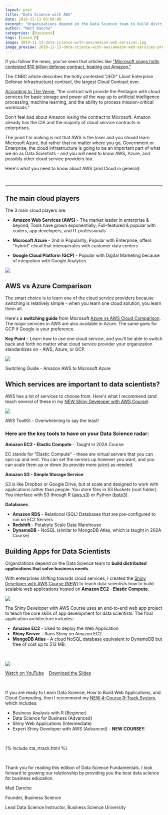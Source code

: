 ```yaml
---
layout: post
title: "Data Science with AWS"
date: 2019-11-13 05:00:00
excerpt: "Organizations depend on the Data Science team to build distributed applications that solve business needs. AWS provides an infrastructure to host data science products for stakeholder to access."
author: "Matt Dancho"
categories: [Business]
tags: [Learn-R]
image: 2019-11-13-data-science-with-aws/amazon-web-services.jpg
image_preview: 2019-11-13-data-science-with-aws/amazon-web-services-preview.jpg
---
```



If you follow the news, you've seen that articles like ["Microsoft snags hotly contested $10 billion defense contract, beating out Amazon."](https://www.cnbc.com/2019/10/25/microsoft-wins-major-defense-cloud-contract-beating-out-amazon.html)

The CNBC article describes the hotly contested "JEDI" (Joint Enterprise Defense Infrastructure) contract, the largest Cloud Contract ever.

[According to The Verge](https://www.theverge.com/2019/10/25/20700698/microsoft-pentagon-contract-jedi-cloud-amazon-details), "the contract will provide the Pentagon with cloud services for basic storage and power all the way up to artificial intelligence processing, machine learning, and the ability to process mission-critical workloads."

Don't feel bad about Amazon losing the contract to Microsoft. Amazon already has the CIA and the majority of cloud service contracts in enterprises. 

The point I'm making is not that AWS is the loser and you should learn Microsoft Azure, but rather that no matter where you go, Government or Enterprise, the cloud infrastructure is going to be an important part of what we do as Data Scientists - and you will need to know AWS, Azure, and possibly other cloud service providers too.

Here's what you need to know about AWS (and Cloud in general):

<br>
<hr>

## The main cloud players

The 3 main cloud players are:

- **Amazon Web Services (AWS)** - The market leader in enterprise & beyond; Tools have grown exponentially; Full-featured & popular with coders, app developers, and IT professionals

- **Microsoft Azure** - 2nd in Popularity; Popular with Enterprise, offers "hybrid" cloud that interoperates with customer data centers

- **Google Cloud Platform (GCP)** - Popular with Digital Marketing because of integration with Google Analytics

<img src="/assets/2019-11-13-data-science-with-aws/enterprise-cloud-public-adoption.png" class="img-responsive">


## AWS vs Azure Comparison

The smart choice is to learn one of the cloud service providers because switching is relatively simple - when you learn one cloud solution, you learn them all.

Here's a **switching guide** from Microsoft [Azure vs AWS Cloud Comparison](https://docs.microsoft.com/en-us/azure/architecture/aws-professional/services). The major services in AWS are also available in Azure. The same goes for GCP if Google is your preference. 


<strong>Key Point</strong> - Learn how to use one cloud service, and you'll be able to switch back and forth no matter what cloud service provider your organization standardizes on - AWS, Azure, or GCP.

<img src="/assets/2019-11-13-data-science-with-aws/Switching-Guide-Amazon-AWS-Microsoft-Azure.jpg" class="img-responsive">
<p class="text-center small">Switching Guide - Amazon AWS to Microsoft Azure</p>


## Which services are important to data scientists?

AWS has a lot of services to choose from. Here's what I recommend (and teach several of these in my [NEW  Shiny Developer with AWS Course](https://university.business-science.io/p/expert-shiny-developer-with-aws-course-ds4b-202a-r/?coupon_code=DS4B15)). 

<img src="/assets/2019-11-13-data-science-with-aws/aws-toolkit.png" class="img-responsive">
<p class="text-center small">AWS ToolKit - Overwhelming to say the least!</p>

### Here are the key tools to have on your Data Science radar:

**Amazon EC2 - Elastic Compute** - Taught in 202A Course

EC stands for "Elastic Compute" - these are virtual servers that you can spin up and rent. You can set the servers up however you want, and you can scale them up or down (to provide more juice) as needed. 

**Amazon S3 - Simple Storage Service**

S3 is like Dropbox or Google Drive, but at scale and designed to work with applications rather than people. You store files in S3 Buckets (root folder). You interface with S3 through R ([aws.s3](https://github.com/cloudyr/aws.s3)) or Python ([boto3](https://aws.amazon.com/sdk-for-python/)). 

**Databases**

- **Amazon RDS** - Relational (SQL) Databases that are pre-configured to run on EC2 Servers
- **Redshift** - Petabyte Scale Data Warehouse
- **DynamoDB** - NoSQL (similar to MongoDB Atlas, which is taught in 202A Course)


## Building Apps for Data Scientists

Organizations depend on the Data Science team to **build distributed applications that solve business needs.**

With enterprises shifting towards cloud services, I created the [Shiny Developer with AWS Course (NEW)](https://university.business-science.io/p/expert-shiny-developer-with-aws-course-ds4b-202a-r/?coupon_code=DS4B15) to teach data scientists how to build scalable web applications hosted on **Amazon EC2 - Elastic Compute.**  

<img src="/assets/2019-11-13-data-science-with-aws/aws-data-science-application-architecture.jpg" class="img-responsive">

<br>

The Shiny Developer with AWS Course uses an end-to-end web app project to teach the core skills of app development for data scientists. The final application architecture includes:

- **Amazon EC2** - Used to deploy the Web Application
- **Shiny Server** - Runs Shiny on Amazon EC2
- **MongoDB Atlas** - A cloud NoSQL database equivalent to DynamoDB but free of cost up to 512 MB. 

<br>

<a href="https://www.youtube.com/watch?v=QCL_Z47MZdg"><img src="/assets/2019-11-13-data-science-with-aws/video-thumb.jpg" class="img-responsive"></a>

<p class="text-center small">
    <a href="https://youtu.be/QCL_Z47MZdg" class="btn btn-info btn-md">Watch on YouTube</a> 
    &nbsp;&nbsp;
    <a href="https://speakerdeck.com/mdancho84/r-plus-shiny-plus-aws" class="btn btn-info btn-md">Download the Slides</a> 
</p>

<br>

If you are ready to Learn Data Science, How to Build Web Applications, and Cloud Computing, then I recommend my [NEW 4-Course R-Track System](https://university.business-science.io/p/4-course-bundle-machine-learning-and-web-applications-r-track-101-102-201-202a/?coupon_code=DS4B15), which includes: 

- Business Analysis with R (Beginner)
- Data Science for Business (Advanced)
- Shiny Web Applications (Intermediate)
- Expert Shiny Developer with AWS (Advanced) - **NEW COURSE!!**

<br>

{% include cta_rtrack.html %}

<br>

Thank you for reading this edition of Data Science Fundamentals. I look forward to growing our relationship by providing you the best data science for business education. 

Matt Dancho

Founder, Business Science

Lead Data Science Instructor, Business Science University